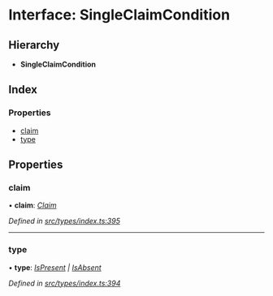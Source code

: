 # Interface: SingleClaimCondition

## Hierarchy

* **SingleClaimCondition**

## Index

### Properties

* [claim](singleclaimcondition.md#claim)
* [type](singleclaimcondition.md#type)

## Properties

###  claim

• **claim**: *[Claim](../globals.md#claim)*

*Defined in [src/types/index.ts:395](https://github.com/PolymathNetwork/polymesh-sdk/blob/31a16a34/src/types/index.ts#L395)*

___

###  type

• **type**: *[IsPresent](../enums/conditiontype.md#ispresent) | [IsAbsent](../enums/conditiontype.md#isabsent)*

*Defined in [src/types/index.ts:394](https://github.com/PolymathNetwork/polymesh-sdk/blob/31a16a34/src/types/index.ts#L394)*
